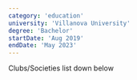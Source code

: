 ```yaml
---
category: 'education'
university: 'Villanova University'
degree: 'Bachelor'
startDate: 'Aug 2019'
endDate: 'May 2023'
---
```

Clubs/Societies list down below
